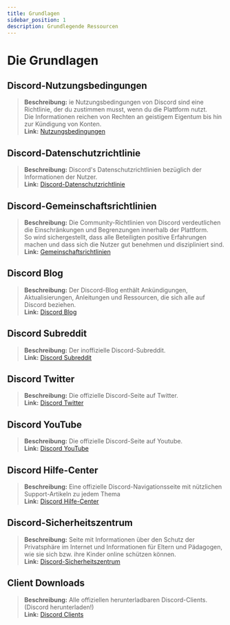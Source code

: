 ```yaml
---
title: Grundlagen
sidebar_position: 1
description: Grundlegende Ressourcen
---
```


# Die Grundlagen

## **Discord-Nutzungsbedingungen**

> **Beschreibung:** ie Nutzungsbedingungen von Discord sind eine Richtlinie, der du zustimmen musst, wenn du die Plattform nutzt.   <br/>
Die Informationen reichen von Rechten an geistigem Eigentum bis hin zur Kündigung von Konten.   <br/>
**Link:** [Nutzungsbedingungen](https://dis.gd/terms)

## **Discord-Datenschutzrichtlinie**

> **Beschreibung:** Discord's Datenschutzrichtlinien bezüglich der Informationen der Nutzer.  <br/>
**Link:** [Discord-Datenschutzrichtlinie](https://discord.com/privacy)

## **Discord-Gemeinschaftsrichtlinien**

> **Beschreibung:** Die Community-Richtlinien von Discord verdeutlichen die Einschränkungen und Begrenzungen innerhalb der Plattform.   <br/>
So wird sichergestellt, dass alle Beteiligten positive Erfahrungen machen und dass sich die Nutzer gut benehmen und diszipliniert sind.   <br/>
**Link:** [Gemeinschaftsrichtlinien](https://dis.gd/guidelines)

## **Discord Blog**

> **Beschreibung:** Der Discord-Blog enthält Ankündigungen, Aktualisierungen, Anleitungen und Ressourcen, die sich alle auf Discord beziehen.   <br/>
**Link:** [Discord Blog](https://discord.com/blog)
 
## **Discord Subreddit**

> **Beschreibung:** Der inoffizielle Discord-Subreddit.   <br/>
**Link:** [Discord Subreddit](https://www.reddit.com/r/discordapp/)

## **Discord Twitter**

> **Beschreibung:** Die offizielle Discord-Seite auf Twitter.   <br/>
**Link:** [Discord Twitter](https://twitter.com/discord)

## **Discord YouTube**

> **Beschreibung:**  Die offizielle Discord-Seite auf Youtube.   <br/>
**Link:** [Discord YouTube](https://www.youtube.com/c/discord)

## **Discord Hilfe-Center**

> **Beschreibung:** Eine offizielle Discord-Navigationsseite mit nützlichen Support-Artikeln zu jedem Thema   <br/>
**Link:** [Discord Hilfe-Center](https://support.discord.com)

## **Discord-Sicherheitszentrum**

> **Beschreibung:** Seite mit Informationen über den Schutz der Privatsphäre im Internet und Informationen für Eltern und Pädagogen, wie sie sich bzw. ihre Kinder online schützen können.  <br/>
**Link:** [Discord-Sicherheitszentrum](https://discord.com/safety)

## **Client Downloads**

> **Beschreibung:** Alle offiziellen herunterladbaren Discord-Clients. (Discord herunterladen!)   <br/>
**Link:** [Discord Clients](https://discord.com/download)
